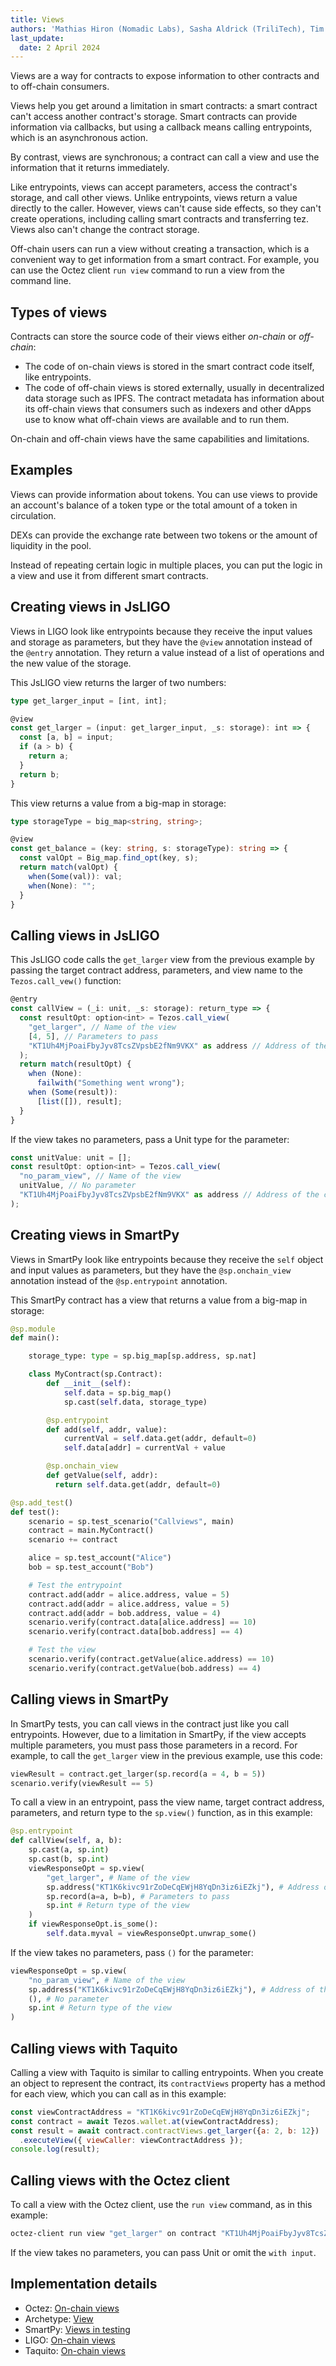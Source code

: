 ```yaml
---
title: Views
authors: 'Mathias Hiron (Nomadic Labs), Sasha Aldrick (TriliTech), Tim McMackin (TriliTech)'
last_update:
  date: 2 April 2024
---
```


Views are a way for contracts to expose information to other contracts and to off-chain consumers.

Views help you get around a limitation in smart contracts: a smart contract can't access another contract's storage.
Smart contracts can provide information via callbacks, but using a callback means calling entrypoints, which is an asynchronous action.

By contrast, views are synchronous; a contract can call a view and use the information that it returns immediately.

Like entrypoints, views can accept parameters, access the contract's storage, and call other views.
Unlike entrypoints, views return a value directly to the caller.
However, views can't cause side effects, so they can't create operations, including calling smart contracts and transferring tez.
Views also can't change the contract storage.

Off-chain users can run a view without creating a transaction, which is a convenient way to get information from a smart contract.
For example, you can use the Octez client `run view` command to run a view from the command line.

## Types of views

Contracts can store the source code of their views either _on-chain_ or _off-chain_:

  - The code of on-chain views is stored in the smart contract code itself, like entrypoints.
  - The code of off-chain views is stored externally, usually in decentralized data storage such as IPFS.
  The contract metadata has information about its off-chain views that consumers such as indexers and other dApps use to know what off-chain views are available and to run them.

On-chain and off-chain views have the same capabilities and limitations.

## Examples

Views can provide information about tokens.
You can use views to provide an account's balance of a token type or the total amount of a token in circulation.

DEXs can provide the exchange rate between two tokens or the amount of liquidity in the pool.

Instead of repeating certain logic in multiple places, you can put the logic in a view and use it from different smart contracts.

## Creating views in JsLIGO

Views in LIGO look like entrypoints because they receive the input values and storage as parameters, but they have the `@view` annotation instead of the `@entry` annotation.
They return a value instead of a list of operations and the new value of the storage.

This JsLIGO view returns the larger of two numbers:

```ts
type get_larger_input = [int, int];

@view
const get_larger = (input: get_larger_input, _s: storage): int => {
  const [a, b] = input;
  if (a > b) {
    return a;
  }
  return b;
}
```

This view returns a value from a big-map in storage:

```ts
type storageType = big_map<string, string>;

@view
const get_balance = (key: string, s: storageType): string => {
  const valOpt = Big_map.find_opt(key, s);
  return match(valOpt) {
    when(Some(val)): val;
    when(None): "";
  }
}
```

## Calling views in JsLIGO

This JsLIGO code calls the `get_larger` view from the previous example by passing the target contract address, parameters, and view name to the `Tezos.call_vew()` function:

```ts
@entry
const callView = (_i: unit, _s: storage): return_type => {
  const resultOpt: option<int> = Tezos.call_view(
    "get_larger", // Name of the view
    [4, 5], // Parameters to pass
    "KT1Uh4MjPoaiFbyJyv8TcsZVpsbE2fNm9VKX" as address // Address of the contract
  );
  return match(resultOpt) {
    when (None):
      failwith("Something went wrong");
    when (Some(result)):
      [list([]), result];
  }
}
```

If the view takes no parameters, pass a Unit type for the parameter:

```ts
const unitValue: unit = [];
const resultOpt: option<int> = Tezos.call_view(
  "no_param_view", // Name of the view
  unitValue, // No parameter
  "KT1Uh4MjPoaiFbyJyv8TcsZVpsbE2fNm9VKX" as address // Address of the contract
);
```

## Creating views in SmartPy

Views in SmartPy look like entrypoints because they receive the `self` object and input values as parameters, but they have the `@sp.onchain_view` annotation instead of the `@sp.entrypoint` annotation.

This SmartPy contract has a view that returns a value from a big-map in storage:

```python
@sp.module
def main():

    storage_type: type = sp.big_map[sp.address, sp.nat]

    class MyContract(sp.Contract):
        def __init__(self):
            self.data = sp.big_map()
            sp.cast(self.data, storage_type)

        @sp.entrypoint
        def add(self, addr, value):
            currentVal = self.data.get(addr, default=0)
            self.data[addr] = currentVal + value

        @sp.onchain_view
        def getValue(self, addr):
          return self.data.get(addr, default=0)

@sp.add_test()
def test():
    scenario = sp.test_scenario("Callviews", main)
    contract = main.MyContract()
    scenario += contract

    alice = sp.test_account("Alice")
    bob = sp.test_account("Bob")

    # Test the entrypoint
    contract.add(addr = alice.address, value = 5)
    contract.add(addr = alice.address, value = 5)
    contract.add(addr = bob.address, value = 4)
    scenario.verify(contract.data[alice.address] == 10)
    scenario.verify(contract.data[bob.address] == 4)

    # Test the view
    scenario.verify(contract.getValue(alice.address) == 10)
    scenario.verify(contract.getValue(bob.address) == 4)
```

## Calling views in SmartPy

In SmartPy tests, you can call views in the contract just like you call entrypoints.
However, due to a limitation in SmartPy, if the view accepts multiple parameters, you must pass those parameters in a record.
For example, to call the `get_larger` view in the previous example, use this code:

```python
viewResult = contract.get_larger(sp.record(a = 4, b = 5))
scenario.verify(viewResult == 5)
```

To call a view in an entrypoint, pass the view name, target contract address, parameters, and return type to the `sp.view()` function, as in this example:

```python
@sp.entrypoint
def callView(self, a, b):
    sp.cast(a, sp.int)
    sp.cast(b, sp.int)
    viewResponseOpt = sp.view(
        "get_larger", # Name of the view
        sp.address("KT1K6kivc91rZoDeCqEWjH8YqDn3iz6iEZkj"), # Address of the contract
        sp.record(a=a, b=b), # Parameters to pass
        sp.int # Return type of the view
    )
    if viewResponseOpt.is_some():
        self.data.myval = viewResponseOpt.unwrap_some()
```

If the view takes no parameters, pass `()` for the parameter:

```python
viewResponseOpt = sp.view(
    "no_param_view", # Name of the view
    sp.address("KT1K6kivc91rZoDeCqEWjH8YqDn3iz6iEZkj"), # Address of the contract
    (), # No parameter
    sp.int # Return type of the view
)
```

## Calling views with Taquito

Calling a view with Taquito is similar to calling entrypoints.
When you create an object to represent the contract, its `contractViews` property has a method for each view, which you can call as in this example:

```javascript
const viewContractAddress = "KT1K6kivc91rZoDeCqEWjH8YqDn3iz6iEZkj";
const contract = await Tezos.wallet.at(viewContractAddress);
const result = await contract.contractViews.get_larger({a: 2, b: 12})
  .executeView({ viewCaller: viewContractAddress });
console.log(result);
```

## Calling views with the Octez client

To call a view with the Octez client, use the `run view` command, as in this example:

```bash
octez-client run view "get_larger" on contract "KT1Uh4MjPoaiFbyJyv8TcsZVpsbE2fNm9VKX" with input "Pair 4 5"
```

If the view takes no parameters, you can pass Unit or omit the `with input`.
<!-- TODO link to info on encoding param values -->

## Implementation details

- Octez: [On-chain views](https://tezos.gitlab.io/active/views.html)
- Archetype: [View](https://archetype-lang.org/docs/reference/declarations/view)
- SmartPy: [Views in testing](https://smartpy.io/manual/scenarios/testing_contracts#views)
- LIGO: [On-chain views](https://ligolang.org/docs/protocol/hangzhou#on-chain-views)
- Taquito: [On-chain views](https://tezostaquito.io/docs/on_chain_views)
